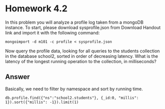 # Homework 4.2

In this problem you will analyze a profile log taken from a mongoDB instance. To start, please download sysprofile.json from Download Handout link and import it with the following command:

```
mongoimport -d m101 -c profile < sysprofile.json
```

Now query the profile data, looking for all queries to the students collection in the database school2, sorted in order of decreasing latency. What is the latency of the longest running operation to the collection, in milliseconds?

## Answer

Basically, we need to filter by namespace and sort by running time. 
```
db.profile.find({"ns":"school2.students"}, {_id:0, "millis": 1}).sort({"millis": -1}).limit(1)
```